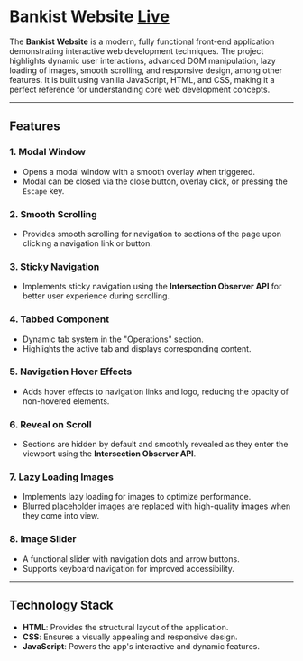 # Bankist Website [Live](https://bppatkar.github.io/JS-DOM-Slider)

The **Bankist Website** is a modern, fully functional front-end application demonstrating interactive web development techniques. The project highlights dynamic user interactions, advanced DOM manipulation, lazy loading of images, smooth scrolling, and responsive design, among other features. It is built using vanilla JavaScript, HTML, and CSS, making it a perfect reference for understanding core web development concepts.

---

## Features

### **1. Modal Window**
- Opens a modal window with a smooth overlay when triggered.
- Modal can be closed via the close button, overlay click, or pressing the `Escape` key.

### **2. Smooth Scrolling**
- Provides smooth scrolling for navigation to sections of the page upon clicking a navigation link or button.

### **3. Sticky Navigation**
- Implements sticky navigation using the **Intersection Observer API** for better user experience during scrolling.

### **4. Tabbed Component**
- Dynamic tab system in the "Operations" section.
- Highlights the active tab and displays corresponding content.

### **5. Navigation Hover Effects**
- Adds hover effects to navigation links and logo, reducing the opacity of non-hovered elements.

### **6. Reveal on Scroll**
- Sections are hidden by default and smoothly revealed as they enter the viewport using the **Intersection Observer API**.

### **7. Lazy Loading Images**
- Implements lazy loading for images to optimize performance.
- Blurred placeholder images are replaced with high-quality images when they come into view.

### **8. Image Slider**
- A functional slider with navigation dots and arrow buttons.
- Supports keyboard navigation for improved accessibility.

---

## Technology Stack

- **HTML**: Provides the structural layout of the application.
- **CSS**: Ensures a visually appealing and responsive design.
- **JavaScript**: Powers the app's interactive and dynamic features.


